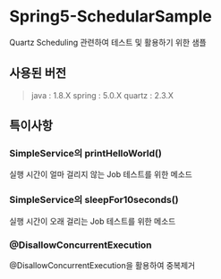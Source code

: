 # Spring5-SchedularSample
Quartz Scheduling 관련하여 테스트 및 활용하기 위한 샘플

## 사용된 버전

>java : 1.8.X
>spring : 5.0.X
>quartz : 2.3.X


## 특이사항

### SimpleService의 printHelloWorld()

실행 시간이 얼마 걸리지 않는 Job 테스트를 위한 메소드


### SimpleService의 sleepFor10seconds()

실행 시간이 오래 걸리는 Job 테스트를 위한 메소드

### @DisallowConcurrentExecution

@DisallowConcurrentExecution을 활용하여 중복제거
